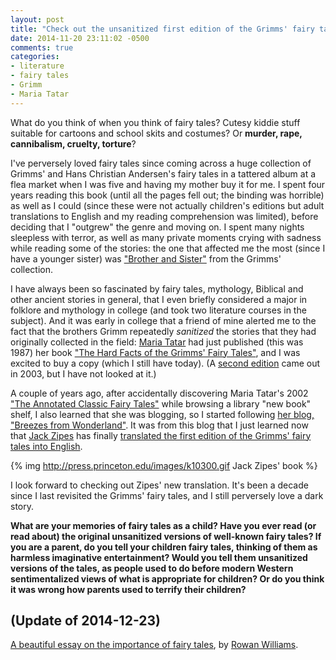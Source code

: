 ```yaml
---
layout: post
title: "Check out the unsanitized first edition of the Grimms' fairy tales finally translated into English"
date: 2014-11-20 23:11:02 -0500
comments: true
categories:
- literature
- fairy tales
- Grimm
- Maria Tatar
---
```

What do you think of when you think of fairy tales? Cutesy kiddie stuff suitable for cartoons and school skits and costumes? Or **murder, rape, cannibalism, cruelty, torture**?

I've perversely loved fairy tales since coming across a huge collection of Grimms' and Hans Christian Andersen's fairy tales in a tattered album at a flea market when I was five and having my mother buy it for me. I spent four years reading this book (until all the pages fell out; the binding was horrible) as well as I could (since these were not actually children's editions but adult translations to English and my reading comprehension was limited), before deciding that I "outgrew" the genre and moving on. I spent many nights sleepless with terror, as well as many private moments crying with sadness while reading some of the stories: the one that affected me the most (since I have a younger sister) was ["Brother and Sister"](http://en.wikipedia.org/wiki/Brother_and_Sister) from the Grimms' collection.

I have always been so fascinated by fairy tales, mythology, Biblical and other ancient stories in general, that I even briefly considered a major in folklore and mythology in college (and took two literature courses in the subject). And it was early in college that a friend of mine alerted me to the fact that the brothers Grimm repeatedly *sanitized* the stories that they had originally collected in the field: [Maria Tatar](http://people.fas.harvard.edu/~tatar/Maria_Tatar/About_Me.html) had just published (this was 1987) her book ["The Hard Facts of the Grimms' Fairy Tales"](http://scholar.harvard.edu/tatar/publications/hard-facts-grimms-fairy-tales), and I was excited to buy a copy (which I still have today). (A [second edition](http://press.princeton.edu/titles/2575.html) came out in 2003, but I have not looked at it.)

A couple of years ago, after accidentally discovering Maria Tatar's 2002 ["The Annotated Classic Fairy Tales"](http://scholar.harvard.edu/tatar/publications/annotated-classic-fairy-tales) while browsing a library "new book" shelf, I also learned that she was blogging, so I started following [her blog, "Breezes from Wonderland"](http://blogs.law.harvard.edu/tatar/). It was from this blog that I just learned now that [Jack Zipes](http://press.princeton.edu/titles/10300.html) has finally [translated the first edition of the Grimms' fairy tales into English](http://blogs.law.harvard.edu/tatar/2014/11/20/the-grimms-straight-up/).

{% img http://press.princeton.edu/images/k10300.gif Jack Zipes' book %}

I look forward to checking out Zipes' new translation. It's been a decade since I last revisited the Grimms' fairy tales, and I still perversely love a dark story.

**What are your memories of fairy tales as a child? Have you ever read (or read about) the original unsanitized versions of well-known fairy tales? If you are a parent, do you tell your children fairy tales, thinking of them as harmless imaginative entertainment? Would you tell them unsanitized versions of the tales, as people used to do before modern Western sentimentalized views of what is appropriate for children? Or do you think it was wrong how parents used to terrify their children?**

## (Update of 2014-12-23)

[A beautiful essay on the importance of fairy tales](http://www.newstatesman.com/culture/2014/12/rowan-williams-why-we-need-fairy-tales-now-more-ever), by [Rowan Williams](http://en.wikipedia.org/wiki/Rowan_Williams).
